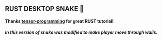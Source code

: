 ## RUST DESKTOP SNAKE :snake:

#### Thanks [tensor-programming](https://github.com/tensor-programming) for great RUST tutorial!

##### In this version of snake was modified to make player move through walls.
